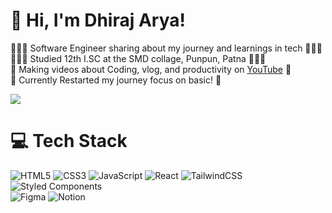 # 👋 Hi, I'm Dhiraj Arya!
👩🏻‍💻 Software Engineer sharing about my journey and learnings in tech 👩🏻‍💻<br/>
👩🏻‍🎓 Studied 12th I.SC at the SMD collage, Punpun, Patna 👩🏻‍🎓<br/>
🎨 Making videos about Coding, vlog, and productivity on [YouTube](https://www.youtube.com/@devdhirajarya) 🎨<br/>
💭 Currently Restarted my journey focus on basic! 💭<br/>

<!-- GitHub stats from https://github.com/anuraghazra/github-readme-stats -->
![](https://github-readme-stats.vercel.app/api?username=devdhirajarya&show_icons=true&theme=tokyonight)<br/>

# 💻 Tech Stack
<!-- Badges from https://github.com/Ileriayo/markdown-badges -->
![HTML5](https://img.shields.io/badge/html5-%23E34F26.svg?style=for-the-badge&logo=html5&logoColor=white)
![CSS3](https://img.shields.io/badge/css3-%231572B6.svg?style=for-the-badge&logo=css3&logoColor=white)
![JavaScript](https://img.shields.io/badge/javascript-%23323330.svg?style=for-the-badge&logo=javascript&logoColor=%23F7DF1E)
![React](https://img.shields.io/badge/react-%2320232a.svg?style=for-the-badge&logo=react&logoColor=%2361DAFB)
![TailwindCSS](https://img.shields.io/badge/tailwindcss-%2338B2AC.svg?style=for-the-badge&logo=tailwind-css&logoColor=white)
![Styled Components](https://img.shields.io/badge/styled--components-DB7093?style=for-the-badge&logo=styled-components&logoColor=white)<br/>
![Figma](https://img.shields.io/badge/figma-%23F24E1E.svg?style=for-the-badge&logo=figma&logoColor=white)
![Notion](https://img.shields.io/badge/Notion-%23000000.svg?style=for-the-badge&logo=notion&logoColor=white)
